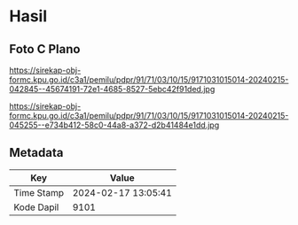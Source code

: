 # Hasil

## Foto C Plano

https://sirekap-obj-formc.kpu.go.id/c3a1/pemilu/pdpr/91/71/03/10/15/9171031015014-20240215-042845--45674191-72e1-4685-8527-5ebc42f91ded.jpg

https://sirekap-obj-formc.kpu.go.id/c3a1/pemilu/pdpr/91/71/03/10/15/9171031015014-20240215-045255--e734b412-58c0-44a8-a372-d2b41484e1dd.jpg


## Metadata

| Key        | Value               |
| ---------- | ------------------- |
| Time Stamp | 2024-02-17 13:05:41 |
| Kode Dapil | 9101                |



